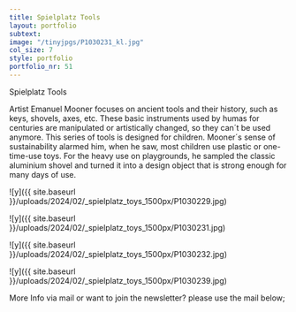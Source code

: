 ```yaml
---
title: Spielplatz Tools
layout: portfolio
subtext: 
image: "/tinyjpgs/P1030231_kl.jpg"
col_size: 7
style: portfolio
portfolio_nr: 51
---
```


Spielplatz Tools

Artist Emanuel Mooner focuses on ancient tools and their history, such as keys, shovels, axes, etc. These basic instruments used by humas for centuries are manipulated or artistically changed, so they can´t be used anymore.
This series of tools is designed for children.
Mooner´s sense of sustainability alarmed him, when he saw, most children use plastic or one-time-use toys.
For the heavy use on playgrounds, he sampled the classic aluminium shovel and turned it into a design object that is strong enough for many days of use.

![y]({{ site.baseurl }}/uploads/2024/02/_spielplatz_toys_1500px/P1030229.jpg)

 ![y]({{ site.baseurl }}/uploads/2024/02/_spielplatz_toys_1500px/P1030231.jpg)

 ![y]({{ site.baseurl }}/uploads/2024/02/_spielplatz_toys_1500px/P1030232.jpg)

 ![y]({{ site.baseurl }}/uploads/2024/02/_spielplatz_toys_1500px/P1030239.jpg)


More Info via mail or want to join the newsletter? please use the mail below;



 

